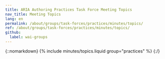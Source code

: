 ```yaml
---
title: ARIA Authoring Practices Task Force Meeting Topics
nav_title: Meeting Topics
lang: en
permalink: /about/groups/task-forces/practices/minutes/topics/
ref: /about/groups/task-forces/practices/minutes/topics/
github:
  label: wai-groups
---
```


{::nomarkdown}
{% include minutes/topics.liquid group="practices" %}
{:/}